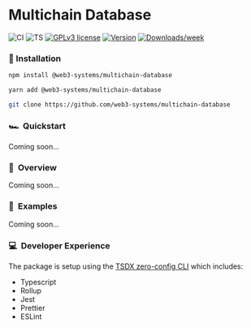 # Multichain Database

![CI](https://github.com/web3-systems/multichain-database/actions/workflows/main.yml/badge.svg)
![TS](https://badgen.net/badge/-/TypeScript?icon=typescript&label&labelColor=blue&color=555555)
[![GPLv3 license](https://img.shields.io/badge/License-MIT-blue.svg)](http://perso.crans.org/besson/LICENSE.html)
[![Version](https://img.shields.io/npm/v/@web3-systems/multichain-database.svg)](https://npmjs.org/package/@web3-systems/multichain-database)
[![Downloads/week](https://img.shields.io/npm/dw/@web3-systems/multichain-database.svg)](https://npmjs.org/package/@web3-systems/multichain-database)

### 💾 Installation

```sh
npm install @web3-systems/multichain-database
```

```sh
yarn add @web3-systems/multichain-database
```

```sh
git clone https://github.com/web3-systems/multichain-database
```

### 🏎️ &nbsp;Quickstart

Coming soon...

### 📖 &nbsp;Overview

Coming soon...

### 🧩 &nbsp;Examples
Coming soon...

### 💻 &nbsp;Developer Experience

The package is setup using the [TSDX zero-config CLI](https://tsdx.io/) which includes:

- Typescript
- Rollup
- Jest
- Prettier
- ESLint
